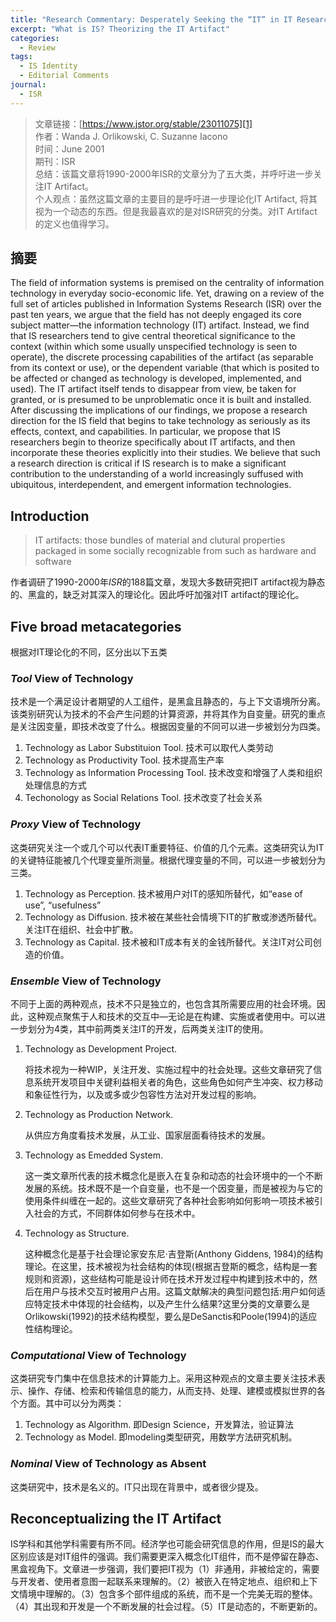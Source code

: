 ```yaml
---
title: "Research Commentary: Desperately Seeking the “IT” in IT Research—A Call to Theorizing the IT Artifact"
excerpt: "What is IS? Theorizing the IT Artifact"
categories:
  - Review
tags:
  - IS Identity
  - Editorial Comments
journal:
  - ISR
---
```


>文章链接：[https://www.jstor.org/stable/23011075][1]  
>作者：Wanda J. Orlikowski, C. Suzanne Iacono  
>时间：June 2001  
>期刊：ISR  
>总结：该篇文章将1990-2000年ISR的文章分为了五大类，并呼吁进一步关注IT Artifact。  
>个人观点：虽然这篇文章的主要目的是呼吁进一步理论化IT Artifact, 将其视为一个动态的东西。但是我最喜欢的是对ISR研究的分类。对IT Artifact的定义也值得学习。

## 摘要

The field of information systems is premised on the centrality of information technology in everyday socio-economic life. Yet, drawing on a review of the full set of articles published in Information Systems Research (ISR) over the past ten years, we argue that the field has not deeply engaged its core subject matter—the information technology (IT) artifact. Instead, we find that IS researchers tend to give central theoretical significance to the context (within which some usually unspecified technology is seen to operate), the discrete processing capabilities of the artifact (as separable from its context or use), or the dependent variable (that which is posited to be affected or changed as technology is developed, implemented, and used). The IT artifact itself tends to disappear from view, be taken for granted, or is presumed to be unproblematic once it is built and installed. After discussing the implications of our findings, we propose a research direction for the IS field that begins to take technology as seriously as its effects, context, and capabilities. In particular, we propose that IS researchers begin to theorize specifically about IT artifacts, and then incorporate these theories explicitly into their studies. We believe that such a research direction is critical if IS research is to make a significant contribution to the understanding of a world increasingly suffused with ubiquitous, interdependent, and emergent information technologies.

## Introduction

> IT artifacts: those bundles of material and clutural properties packaged in some socially recognizable from such as hardware and software

作者调研了1990-2000年*ISR*的188篇文章，发现大多数研究把IT artifact视为静态的、黑盒的，缺乏对其深入的理论化。因此呼吁加强对IT artifact的理论化。

## Five broad metacategories

根据对IT理论化的不同，区分出以下五类

### *Tool* View of Technology

技术是一个满足设计者期望的人工组件，是黑盒且静态的，与上下文语境所分离。该类别研究认为技术的不会产生问题的计算资源，并将其作为自变量。研究的重点是关注因变量，即技术改变了什么。根据因变量的不同可以进一步被划分为四类。

1. Technology as Labor Substituion Tool. 技术可以取代人类劳动
2. Technology as Productivity Tool. 技术提高生产率
3. Technology as Information Processing Tool. 技术改变和增强了人类和组织处理信息的方式
4. Techonology as Social Relations Tool. 技术改变了社会关系

### *Proxy* View of Technology

这类研究关注一个或几个可以代表IT重要特征、价值的几个元素。这类研究认为IT的关键特征能被几个代理变量所测量。根据代理变量的不同，可以进一步被划分为三类。

1. Technology as Perception. 技术被用户对IT的感知所替代，如“ease of use”, “usefulness”
2. Technology as Diffusion. 技术被在某些社会情境下IT的扩散或渗透所替代。关注IT在组织、社会中扩散。
3. Technology as Capital. 技术被和IT成本有关的金钱所替代。关注IT对公司创造的价值。

### *Ensemble* View of Technology

不同于上面的两种观点，技术不只是独立的，也包含其所需要应用的社会环境。因此，这种观点聚焦于人和技术的交互中—无论是在构建、实施或者使用中。可以进一步划分为4类，其中前两类关注IT的开发，后两类关注IT的使用。

1. Technology as Development Project. 

   将技术视为一种WIP，关注开发、实施过程中的社会处理。这些文章研究了信息系统开发项目中关键利益相关者的角色，这些角色如何产生冲突、权力移动和象征性行为，以及或多或少包容性方法对开发过程的影响。

2. Technology as Production Network. 

   从供应方角度看技术发展，从工业、国家层面看待技术的发展。

3. Technology as Emedded System.

   这一类文章所代表的技术概念化是嵌入在复杂和动态的社会环境中的一个不断发展的系统。技术既不是一个自变量，也不是一个因变量，而是被视为与它的使用条件纠缠在一起的。这些文章研究了各种社会影响如何影响一项技术被引入社会的方式，不同群体如何参与在技术中。

4. Technology as Structure. 

   这种概念化是基于社会理论家安东尼·吉登斯(Anthony Giddens, 1984)的结构理论。在这里，技术被视为社会结构的体现(根据吉登斯的概念，结构是一套规则和资源)，这些结构可能是设计师在技术开发过程中构建到技术中的，然后在用户与技术交互时被用户占用。这篇文献解决的典型问题包括:用户如何适应特定技术中体现的社会结构，以及产生什么结果?这里分类的文章要么是Orlikowski(1992)的技术结构模型，要么是DeSanctis和Poole(1994)的适应性结构理论。

### *Computational* View of Technology

这类研究专门集中在信息技术的计算能力上。采用这种观点的文章主要关注技术表示、操作、存储、检索和传输信息的能力，从而支持、处理、建模或模拟世界的各个方面。其中可以分为两类：

1. Technology as Algorithm. 即Design Science，开发算法，验证算法
2. Technology as Model. 即modeling类型研究，用数学方法研究机制。

### *Nominal*  View of Technology as Absent

这类研究中，技术是名义的。IT只出现在背景中，或者很少提及。

## Reconceptualizing the IT Artifact

IS学科和其他学科需要有所不同。经济学也可能会研究信息的作用，但是IS的最大区别应该是对IT组件的强调。我们需要更深入概念化IT组件，而不是停留在静态、黑盒视角下。文章进一步强调，我们要把IT视为（1）非通用，非被给定的，需要与开发者、使用者意图一起联系来理解的。（2）被嵌入在特定地点、组织和上下文情境中理解的。（3）包含多个部件组成的系统，而不是一个完美无瑕的整体。（4）其出现和开发是一个不断发展的社会过程。（5）IT是动态的，不断更新的。

[1]: https://www.jstor.org/stable/23011075
